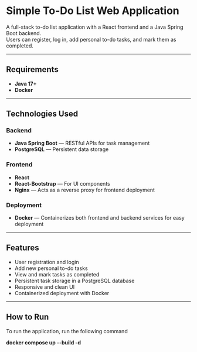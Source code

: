 # Simple To-Do List Web Application

A full-stack to-do list application with a React frontend and a Java Spring Boot backend.  
Users can register, log in, add personal to-do tasks, and mark them as completed.

---

## Requirements

- **Java 17+**
- **Docker**

---

## Technologies Used

### Backend
- **Java Spring Boot** — RESTful APIs for task management
- **PostgreSQL** — Persistent data storage

### Frontend
- **React**
- **React-Bootstrap** — For UI components
- **Nginx** — Acts as a reverse proxy for frontend deployment

### Deployment
- **Docker** — Containerizes both frontend and backend services for easy deployment

---

## Features

- User registration and login
- Add new personal to-do tasks
- View and mark tasks as completed
- Persistent task storage in a PostgreSQL database
- Responsive and clean UI
- Containerized deployment with Docker

---

## How to Run
To run the application, run the following command

**docker compose up --build -d**

